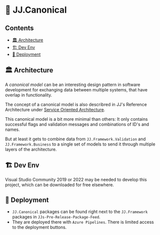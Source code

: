 🧱 JJ.Canonical 
===============

<h2>Contents</h2>

- [🏛 Architecture](#-architecture)
- [🏗️ Dev Env](#️-dev-env)
- [🚀 Deployment](#-deployment)

🏛 Architecture
----------------

A *canonical model* can be an interesting design pattern in software development for exchanging data between multiple systems, that have overlap in functionality.

The concept of a canonical model is also describred in JJ's Reference Architecture under [Service Oriented Architecture](https://jjvanzon.github.io/JJs-Reference-Architecture/service-oriented-architecture.html). 

This canonical model is a bit more minimal than others:
It only contains successful flags and validation messages and combinations of ID's and names.

But at least it gets to combine data from `JJ.Framework.Validation` and `JJ.Framework.Business` to a single set of models to send it through multiple layers of the architecture.


🏗️ Dev Env
-----------

Visual Studio Community 2019 or 2022 may be needed to develop this project, which can be downloaded for free elsewhere.


🚀 Deployment
--------------

- `JJ.Canonical` packages can be found right next to the `JJ.Framework` packages in `JJs-Pre-Release-Package-Feed`.
- They are deployed there with `Azure Pipelines`. There is limited access to the deployment buttons.
